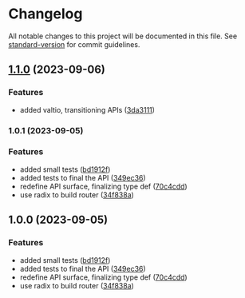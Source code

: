 # Changelog

All notable changes to this project will be documented in this file. See [standard-version](https://github.com/conventional-changelog/standard-version) for commit guidelines.

## [1.1.0](https://github.com/silenteer/use-stage/compare/use-stager1.0.1...use-stager1.1.0) (2023-09-06)


### Features

* added valtio, transitioning APIs ([3da3111](https://github.com/silenteer/use-stage/commit/3da311175bbc5007a9a4f2c8a7437d5796838a1d))

### 1.0.1 (2023-09-05)


### Features

* added small tests ([bd1912f](https://github.com/silenteer/use-stage/commit/bd1912f3a2cc7d185339e787847996bbb3591176))
* added tests to final the API ([349ec36](https://github.com/silenteer/use-stage/commit/349ec36fb1a304d13288de1231469c1c4b0f8a4f))
* redefine API surface, finalizing type def ([70c4cdd](https://github.com/silenteer/use-stage/commit/70c4cdd74119864f59a68993cc35612752088a53))
* use radix to build router ([34f838a](https://github.com/silenteer/use-stage/commit/34f838aa29ec52e33d7aa076cd9eb278905906c7))

## 1.0.0 (2023-09-05)


### Features

* added small tests ([bd1912f](https://github.com/silenteer/use-stage/commit/bd1912f3a2cc7d185339e787847996bbb3591176))
* added tests to final the API ([349ec36](https://github.com/silenteer/use-stage/commit/349ec36fb1a304d13288de1231469c1c4b0f8a4f))
* redefine API surface, finalizing type def ([70c4cdd](https://github.com/silenteer/use-stage/commit/70c4cdd74119864f59a68993cc35612752088a53))
* use radix to build router ([34f838a](https://github.com/silenteer/use-stage/commit/34f838aa29ec52e33d7aa076cd9eb278905906c7))
